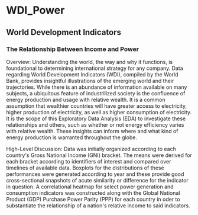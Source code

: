 # WDI_Power
## World Development Indicators
### The Relationship Between Income and Power

Overview: Understanding the world, the way and why it functions, is foundational to determining international strategy for any company. Data regarding World Development Indicators (WDI), compiled by the World Bank, provides insightful illustrations of the emerging world and their trajectories. While there is an abundance of information available on many subjects, a ubiquitous feature of industrilized society is the confluence of energy production and usage with relative wealth. It is a common assumption that wealthier countries will have greater access to electricity, higher production of electricity, as well as higher consumption of electricity. It is the scope of this Exploratory Data Analysis (EDA) to investigate these relationships and others, such as whether or not energy efficiency varies with relative wealth. These insights can inform where and what kind of energy production is warranted throughout the globe. 


High-Level Discussion: Data was initially organized according to each country's Gross National Income (GNI) bracket. The means were derived for each bracket according to identifiers of interest and compared over timelines of available data. Boxplots for the distributions of these performances were generated according to year and these provide good cross-sectional snapshots of acute similarity or difference for the indicator in question. A correlational heatmap for select power generation and consumption indicators was constructed along with the Global National Product (GDP) Purchase Power Parity (PPP) for each country in oder to substantiate the relationship of a nation's relative income to said indicators.
